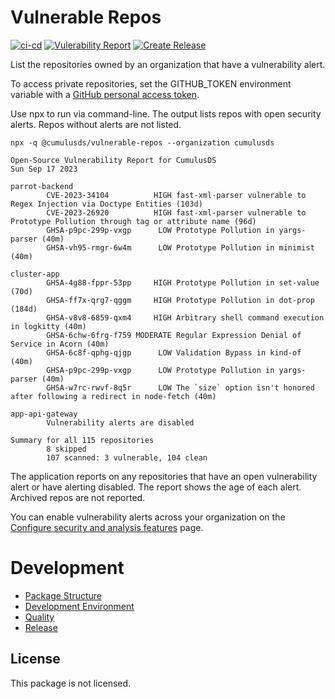 # Vulnerable Repos

[![ci-cd][ci-cd-badge]][ci-cd-url]
[![Vulerability Report][vulnerability-report-badge]][vulnerability-report-url]
[![Create Release][release-badge]][release-url]

List the repositories owned by an organization that have a vulnerability alert.

To access private repositories, set the GITHUB_TOKEN environment variable with a [GitHub personal access token].

Use npx to run via command-line. The output lists repos with open security alerts. Repos without alerts are not listed.

```shell
npx -q @cumulusds/vulnerable-repos --organization cumulusds
```

```
Open-Source Vulnerability Report for CumulusDS
Sun Sep 17 2023

parrot-backend
        CVE-2023-34104          HIGH fast-xml-parser vulnerable to Regex Injection via Doctype Entities (103d)
        CVE-2023-26920          HIGH fast-xml-parser vulnerable to Prototype Pollution through tag or attribute name (96d)
        GHSA-p9pc-299p-vxgp      LOW Prototype Pollution in yargs-parser (40m)
        GHSA-vh95-rmgr-6w4m      LOW Prototype Pollution in minimist (40m)

cluster-app
        GHSA-4g88-fppr-53pp     HIGH Prototype Pollution in set-value (70d)
        GHSA-ff7x-qrg7-qggm     HIGH Prototype Pollution in dot-prop (184d)
        GHSA-v8v8-6859-qxm4     HIGH Arbitrary shell command execution in logkitty (40m)
        GHSA-6chw-6frg-f759 MODERATE Regular Expression Denial of Service in Acorn (40m)
        GHSA-6c8f-qphg-qjgp      LOW Validation Bypass in kind-of (40m)
        GHSA-p9pc-299p-vxgp      LOW Prototype Pollution in yargs-parser (40m)
        GHSA-w7rc-rwvf-8q5r      LOW The `size` option isn't honored after following a redirect in node-fetch (40m)

app-api-gateway
        Vulnerability alerts are disabled

Summary for all 115 repositories
        8 skipped
        107 scanned: 3 vulnerable, 104 clean
```

The application reports on any repositories that have an open vulnerability alert or have alerting disabled. The report shows the age of each alert. Archived repos are not reported.

You can enable vulnerability alerts across your organization on the [Configure security and analysis features] page.

[GitHub personal access token]: https://github.com/settings/tokens
[Configure security and analysis features]: https://github.com/organizations/CumulusDS/settings/security_analysis

# Development

- [Package Structure](doc/development.md#package-structure)
- [Development Environment](doc/development.md#development-environment)
- [Quality](doc/development.md#quality)
- [Release](doc/development.md#release)

## License

This package is not licensed.

[ci-cd-url]: https://github.com/CumulusDS/vulnerable-repos/actions/workflows/ci-cd.yml
[ci-cd-badge]: https://github.com/CumulusDS/vulnerable-repos/actions/workflows/ci-cd.yml/badge.svg

[vulnerability-report-url]: https://github.com/CumulusDS/vulnerable-repos/actions/workflows/report.yml
[vulnerability-report-badge]: https://github.com/CumulusDS/vulnerable-repos/actions/workflows/report.yml/badge.svg

[release-url]: https://github.com/CumulusDS/vulnerable-repos/actions/workflows/release.yml
[release-badge]: https://github.com/CumulusDS/vulnerable-repos/actions/workflows/release.yml/badge.svg
